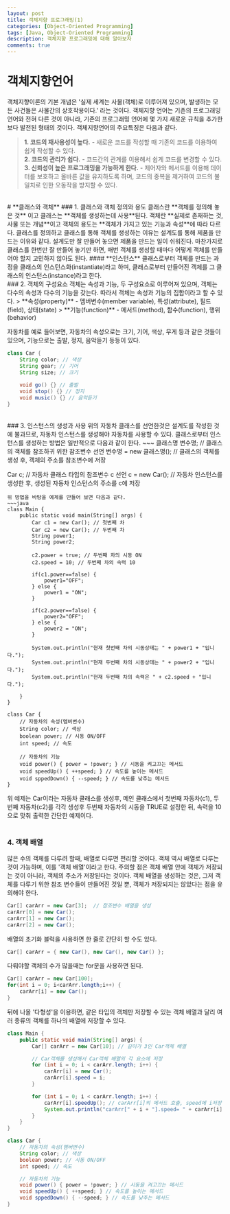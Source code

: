 ```yaml
---
layout: post
title: 객체지향 프로그래밍(1)
categories: [Object-Oriented Programming]
tags: [Java, Object-Oriented Programming]
description: 객체지향 프로그래밍에 대해 알아보자
comments: true
---
```


# **객체지향언어**  
객체지향이론의 기본 개념은 '실제 세계는 사물(객체)로 이루어져 있으며, 발생하는 모든 사건들은 사물간의 상호작용이다.' 라는 것이다. 객체지향 언어는 기존의 프로그래밍 언어와 전혀 다른 것이 아니라, 기존의 프로그래밍 언어에 몇 가지 새로운 규칙을 추가한 보다 발전된 형태의 것이다. 객체지향언어의 주요특징은 다음과 같다.  
> **1. 코드의 재사용성이 높다.** - 새로운 코드를 작성할 때 기존의 코드를 이용하여 쉽게 작성할 수 있다.  
> **2. 코드의 관리가 쉽다.** - 코드간의 관계를 이용해서 쉽게 코드를 변경할 수 있다.  
> **3. 신뢰성이 높은 프로그래밍을 가능하게 한다.** - 제어자와 메서드를 이용해 데이터를 보호하고 올바른 값을 유지하도록 하며, 코드의 중복을 제거하여 코드의 불일치로 인한 오동작을 방지할 수 있다.  
<br>  
# **클래스와 객체**  
### 1. 클래스와 객체 정의와 용도  
클래스란 **객체를 정의해 놓은 것** 이고 클래스는 **객체를 생성하는데 사용**된다. 객체란 **실제로 존재하는 것, 사물 또는 개념**이고 객체의 용도는 **객체가 가지고 있는 기능과 속성**에 따라 다르다. 클래스를 정의하고 클래스를 통해 객체를 생성하는 이유는 설계도를 통해 제품을 만드는 이유와 같다. 설계도만 잘 만들어 놓으면 제품을 만드는 일이 쉬워진다. 마찬가지로 클래스를 한번만 잘 만들어 놓기만 하면, 매번 객체를 생성할 때마다 어떻게 객체를 만들어야 할지 고민하지 않아도 된다.  
#### **인스턴스**  
클래스로부터 객체를 만드는 과정을 클래스의 인스턴스화(instantiate)라고 하며, 클래스로부터 만들어진 객체를 그 클래스의 인스턴스(instance)라고 한다.  
<br>  
### 2. 객체의 구성요소  
객체는 속성과 기능, 두 구성요소로 이루어져 있으며, 객체는 다수의 속성과 다수의 기능을 갖는다. 따라서 객체는 속성과 기능의 집합이라고 할 수 있다.  
> **속성(property)** - 멤버변수(member variable), 특성(attribute), 필드(field), 상태(state)  
> **기능(function)** - 메서드(method), 함수(function), 행위(behavior)  

자동차를 예로 들어보면, 자동차의 속성으로는 크기, 기어, 색상, 무게 등과 같은 것들이 있으며, 기능으로는 출발, 정지, 음악듣기 등등이 있다.  
~~~java
class Car {
	String color; // 색상
	String gear; // 기어
	String size; // 크기
	
	void go() {} // 출발
	void stop() {} // 정지
	void music() {} // 음악듣기
}
~~~  
<br>  
### 3. 인스턴스의 생성과 사용  
위의 자동차 클래스를 선언한것은 설계도를 작성한 것에 불과므로, 자동차 인스턴스를 생성해야 자동차를 사용할 수 있다. 클래스로부터 인스턴스를 생성하는 방법은 일반적으로 다음과 같이 한다.  
~~~
클래스명 변수명; // 클래스의 객체를 참조하귀 위한 참조변수 선언
변수명 = new 클래스명(); // 클래스의 객체를 생성 후, 객체의 주소를 참조변수에 저장

Car c; // 자동차 클래스 타입의 참조변수 c 선언
c = new Car(); // 자동차 인스턴스를 생성한 후, 생성된 자동차 인스턴스의 주소를 c에 저장
~~~  
위 방법을 바탕을 예제를 만들어 보면 다음과 같다.  
~~~java
class Main {
	public static void main(String[] args) {
		Car c1 = new Car(); // 첫번째 차
		Car c2 = new Car(); // 두번째 차
		String power1;
		String power2;
		
		c2.power = true; // 두번째 차의 시동 ON
		c2.speed = 10; // 두번째 차의 속력 10
		
		if(c1.power==false) {
			power1="OFF";
		} else {
			power1 = "ON";
		}
		
		if(c2.power==false) {
			power2="OFF";
		} else {
			power2 = "ON";
		}
		
		System.out.println("현재 첫번째 차의 시동상태는 " + power1 + "입니다.");
		System.out.println("현재 두번째 차의 시동상태는 " + power2 + "입니다.");
		System.out.println("현재 두번째 차의 속력은 " + c2.speed + "입니다.");
		
	}
}

class Car {
	// 자동차의 속성(멤버변수)
	String color; // 색상
	boolean power; // 시동 ON/OFF
	int speed; // 속도

	// 자동차의 기능
	void power() { power = !power; } // 시동을 켜고끄는 메서드
	void speedUp() { ++speed; } // 속도를 높이는 메서드
	void sppedDown() { --speed; } // 속도를 낮추는 메서드
}
~~~  
위 예제는 Car이라는 자동차 클래스를 생성후, 메인 클래스에서 첫번째 자동차(c1), 두번째 자동차(c2)를 각각 생성후 두번째 자동차의 시동을 TRUE로 설정한 뒤, 속력을 10으로 맞춰 출력한 간단한 예제이다.  
<br>
### 4. 객체 배열  
많은 수의 객체를 다루려 할때, 배열로 다루면 편리할 것이다. 객체 역시 배열로 다루는 것이 가능하며, 이를 '객체 배열'이라고 한다. 주의할 점은 객체 배열 안에 객체가 저장되는 것이 아니라, 객체의 주소가 저장된다는 것이다. 객체 배열을 생성하는 것은, 그저 객체를 다루기 위한 참조 변수들이 만들어진 것일 뿐, 객체가 저장되지는 않았다는 점을 유의해야 한다.  
~~~java
Car[] carArr = new Car[3];  // 참조변수 배열을 생성
carArr[0] = new Car();
carArr[1] = new Car();
carArr[2] = new Car();
~~~  
배열의 초기화 블럭을 사용하면 한 줄로 간단히 할 수도 있다.
~~~java
Car[] carArr = { new Car(), new Car(), new Car() };
~~~  
다뤄야할 객체의 수가 많을때는 for문을 사용하면 된다.
~~~java
Car[] carArr = new Car[100];
for(int i = 0; i<carArr.length;i++) {
	carArr[i] = new Car();
}
~~~  
뒤에 나올 '다형성'을 이용하면, 같은 타입의 객체만 저장할 수 있는 객체 배열과 달리 여러 종류의 객체를 하나의 배열에 저장할 수 있다.  
~~~java
class Main {
	public static void main(String[] args) {
		Car[] carArr = new Car[10]; // 길이가 3인 Car객체 배열

		// Car객체를 생성해서 Car객체 배열의 각 요소에 저장
		for (int i = 0; i < carArr.length; i++) {
			carArr[i] = new Car();
			carArr[i].speed = i;
		}

		for (int i = 0; i < carArr.length; i++) {
			carArr[i].speedUp(); // carArr[i]의 메서드 호출, speed에 i저장
			System.out.println("carArr[" + i + "].speed= " + carArr[i].speed);
		}
	}
}

class Car {
	// 자동차의 속성(멤버변수)
	String color; // 색상
	boolean power; // 시동 ON/OFF
	int speed; // 속도

	// 자동차의 기능
	void power() { power = !power; } // 시동을 켜고끄는 메서드
	void speedUp() { ++speed; } // 속도를 높이는 메서드
	void sppedDown() { --speed; } // 속도를 낮추는 메서드
}
~~~  
